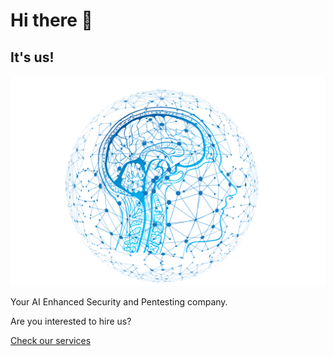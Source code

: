 # Hi there 👋
## It's us!
![It's us!](profile/AI.png)

Your AI Enhanced Security and Pentesting company.

Are you interested to hire us?

[Check our services](https://www.haick.io/#services)
